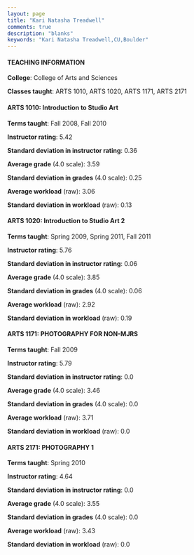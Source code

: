 ```yaml
---
layout: page
title: "Kari Natasha Treadwell" 
comments: true
description: "blanks"
keywords: "Kari Natasha Treadwell,CU,Boulder"
---
```

<head>
<script src="https://ajax.googleapis.com/ajax/libs/jquery/2.1.3/jquery.min.js"></script>
<script src="https://dl.dropboxusercontent.com/s/pc42nxpaw1ea4o9/highcharts.js?dl=0"></script>
<!-- <script src="../assets/js/highcharts.js"></script> -->
<style type="text/css">@font-face {
	font-family: "Bebas Neue";
	src: url(https://www.filehosting.org/file/details/544349/BebasNeue Regular.otf) format("opentype");
	}
	h1.Bebas { 
		font-family: "Bebas Neue", Verdana, Tahoma;
	}
</style>
</head>
	   
#### TEACHING INFORMATION

**College**: College of Arts and Sciences

**Classes taught**: ARTS 1010, ARTS 1020, ARTS 1171, ARTS 2171

#### ARTS 1010: Introduction to Studio Art

**Terms taught**: Fall 2008, Fall 2010

**Instructor rating**: 5.42

**Standard deviation in instructor rating**: 0.36

**Average grade** (4.0 scale): 3.59

**Standard deviation in grades** (4.0 scale): 0.25

**Average workload** (raw): 3.06

**Standard deviation in workload** (raw): 0.13

#### ARTS 1020: Introduction to Studio Art 2

**Terms taught**: Spring 2009, Spring 2011, Fall 2011

**Instructor rating**: 5.76

**Standard deviation in instructor rating**: 0.06

**Average grade** (4.0 scale): 3.85

**Standard deviation in grades** (4.0 scale): 0.06

**Average workload** (raw): 2.92

**Standard deviation in workload** (raw): 0.19

#### ARTS 1171: PHOTOGRAPHY FOR NON-MJRS

**Terms taught**: Fall 2009

**Instructor rating**: 5.79

**Standard deviation in instructor rating**: 0.0

**Average grade** (4.0 scale): 3.46

**Standard deviation in grades** (4.0 scale): 0.0

**Average workload** (raw): 3.71

**Standard deviation in workload** (raw): 0.0

#### ARTS 2171: PHOTOGRAPHY 1

**Terms taught**: Spring 2010

**Instructor rating**: 4.64

**Standard deviation in instructor rating**: 0.0

**Average grade** (4.0 scale): 3.55

**Standard deviation in grades** (4.0 scale): 0.0

**Average workload** (raw): 3.43

**Standard deviation in workload** (raw): 0.0

